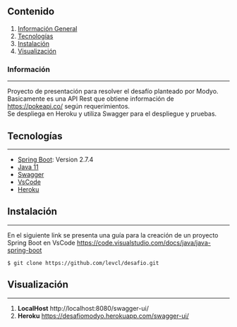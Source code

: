 ## Contenido
1. [Información General](#información)
2. [Tecnologías](#tecnologías)
3. [Instalación](#instalación)
4. [Visualización](#visualización)

### Información
***
Proyecto de presentación para resolver el desafío planteado por Modyo.  Basicamente es una API Rest que obtiene información de https://pokeapi.co/  según requerimientos.  
Se despliega en Heroku y utiliza Swagger para el despliegue y pruebas.

## Tecnologías
***
* [Spring Boot](https://spring.io/projects/spring-boot/): Version 2.7.4 
* [Java 11](https://www.oracle.com/java/technologies/downloads/#java11)
* [Swagger](https://swagger.io/)
* [VsCode](https://code.visualstudio.com/)
* [Heroku](https://heroku.com)

## Instalación
***
En el siguiente link se presenta una guía para la creación de un proyecto Spring Boot en VsCode https://code.visualstudio.com/docs/java/java-spring-boot
```
$ git clone https://github.com/levcl/desafio.git
```
## Visualización
***
1. **LocalHost**
http://localhost:8080/swagger-ui/
2. __Heroku__ 
https://desafiomodyo.herokuapp.com/swagger-ui/

